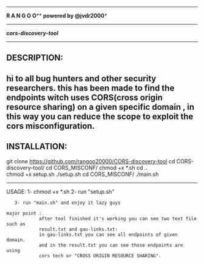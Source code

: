 *************************************
************R A N G O O**************
********powered by @jvdr2000*********
*************************************
*********cors-discovery-tool*********
*************************************

DESCRIPTION:
-----------

hi to all bug hunters and other security researchers.
this has been made to find the endpoints witch uses CORS(cross origin resource sharing)
on a given specific domain , in this way you can reduce the scope to exploit
the cors misconfiguration.
---------------------------------------------------------------------------------------

INSTALLATION:
-------------
git clone https://github.com/rangoo20000/CORS-discovery-tool
cd CORS-discovery-tool/
cd CORS_MISCONF/
chmod +x *.sh
cd ..  
chmod +x setup.sh
./setup.sh
cd CORS_MISCONF/
./main.sh

----------------------------------------------------------------------------------------

USAGE:
       1- chmod +x *.sh
       2- run "setup.sh"

       3- run "main.sh" and enjoy it lazy guys

    major point :
                after tool finished it's working you can see two text file such as
                result.txt and gau-links.txt:
                in gau-links.txt you can see all endpoints of given domain.
                and in the result.txt you can see those endpoints are using
                cors tech or "CROSS ORIGIN RESOURCE SHARING".




